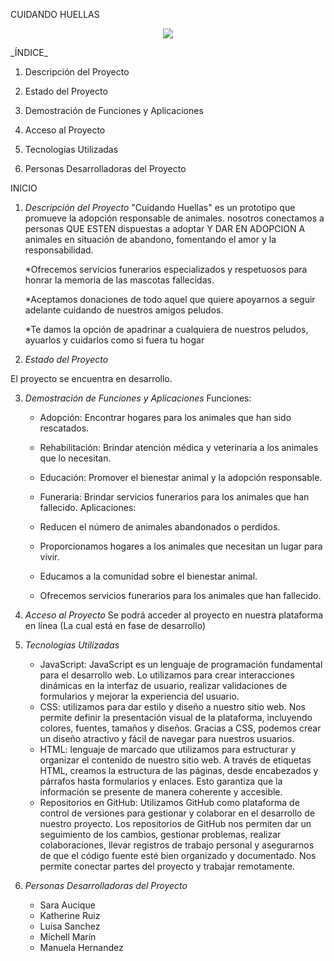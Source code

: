 
CUIDANDO HUELLAS
<div>
  <p style = 'text-align:center;'>
  <img src = "https://i.postimg.cc/dtzFhjDj/IMG-20230801-WA0025.jpg" 
  <p/>
</div>
 _ÍNDICE_
 
1. Descripción del Proyecto
   
2. Estado del Proyecto

3. Demostración de Funciones y Aplicaciones

4. Acceso al Proyecto
   
5. Tecnologías Utilizadas
    
6. Personas Desarrolladoras del Proyecto
  
INICIO 

  1. _Descripción del Proyecto_
     "Cuidando Huellas" es un prototipo que promueve la adopción responsable de animales. nosotros conectamos a personas QUE ESTEN dispuestas a adoptar Y DAR EN ADOPCION A animales en situación de abandono, fomentando el amor y la responsabilidad. 

      *Ofrecemos servicios funerarios especializados y respetuosos para honrar la memoria de las mascotas fallecidas.

      *Aceptamos donaciones de todo aquel que quiere apoyarnos a seguir adelante cuidando de nuestros amigos peludos.

      *Te damos la opción de apadrinar a cualquiera de nuestros peludos, ayuarlos y cuidarlos como si fuera tu hogar

 
  2. _Estado del Proyecto_

   El proyecto se encuentra en desarrollo.

  3. _Demostración de Funciones y Aplicaciones_
     Funciones:
   
      - Adopción: Encontrar hogares para los animales que han sido rescatados.
      - Rehabilitación: Brindar atención médica y veterinaria a los animales que lo necesitan.
      - Educación: Promover el bienestar animal y la adopción responsable.
      - Funeraria: Brindar servicios funerarios para los animales que han fallecido.
    Aplicaciones:
  
      - Reducen el número de animales abandonados o perdidos.
      - Proporcionamos hogares a los animales que necesitan un lugar para vivir.
      - Educamos a la comunidad sobre el bienestar animal.
      - Ofrecemos servicios funerarios para los animales que han fallecido.

 4. _Acceso al Proyecto_
    Se podrá acceder al proyecto en nuestra plataforma en línea (La cual está en fase de desarrollo)

  5. _Tecnologías Utilizadas_

     - JavaScript: JavaScript es un lenguaje de programación fundamental para el desarrollo web. Lo utilizamos para crear interacciones dinámicas en la interfaz de usuario, realizar validaciones de formularios y mejorar la experiencia del usuario.
     - CSS: utilizamos para dar estilo y diseño a nuestro sitio web. Nos permite definir la presentación visual de la plataforma, incluyendo colores, fuentes, tamaños y diseños. Gracias a CSS, podemos crear un diseño atractivo y fácil de navegar para nuestros usuarios. 
     - HTML: lenguaje de marcado que utilizamos para estructurar y organizar el contenido de nuestro sitio web. A través de etiquetas HTML, creamos la estructura de las páginas, desde encabezados y párrafos hasta formularios y enlaces. Esto garantiza que la información 
       se presente de manera coherente y accesible. 
     - Repositorios en GitHub: Utilizamos GitHub como plataforma de control de versiones para gestionar y colaborar en el desarrollo de nuestro proyecto. Los repositorios de GitHub nos permiten dar un seguimiento de los cambios, gestionar problemas, realizar 
       colaboraciones, llevar registros de trabajo personal y asegurarnos de que el código fuente esté bien organizado y documentado. Nos permite conectar partes del proyecto y trabajar remotamente.

  6. _Personas Desarrolladoras del Proyecto_

     - Sara Aucique
     - Katherine Ruiz
     - Luisa Sanchez
     - Michell Marín
     - Manuela Hernandez
